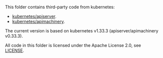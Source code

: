 This folder contains third-party code from kubernetes:

- [kubernetes/apiserver](https://github.com/kubernetes/apiserver).
- [kubernetes/apimachinery](https://github.com/kubernetes/apimachinery).

The current version is based on kubernetes v1.33.3 (apiserver/apimachinery v0.33.3).

All code in this folder is licensed under the Apache License 2.0, see [LICENSE](LICENSE).
